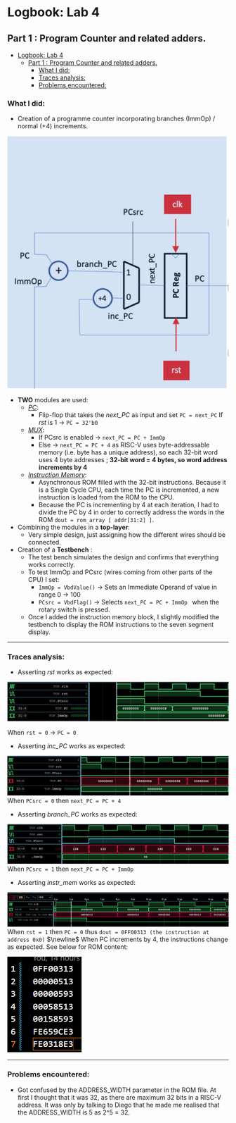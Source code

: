 # Logbook: Lab 4
## Part 1 : Program Counter and related adders.

- [Logbook: Lab 4](#logbook-lab-4)
  - [Part 1 : Program Counter and related adders.](#part-1--program-counter-and-related-adders)
    - [What I did:](#what-i-did)
    - [Traces analysis:](#traces-analysis)
    - [Problems encountered:](#problems-encountered)

### What I did: 
* Creation of a programme counter incorporating branches (ImmOp) / normal (+4) increments. 

![schematic](./images/PC_image.png)

* **TWO** modules are used: 
  *  <ins>*PC*</ins>: 
     * Flip-flop that takes the *next_PC* as input and set ` PC = next_PC ` If *rst* is 1 &rarr; ` PC = 32'b0 `
  * <ins>*MUX*</ins>:
    * If PCsrc is enabled &rarr; `next_PC = PC + ImmOp `
    * Else &rarr; ` next_PC = PC + 4 ` as RISC-V uses byte-addressable memory (i.e. byte has a unique address), so each 32-bit word uses 4 byte addresses ; **32-bit word = 4 bytes, so word address increments by 4**
  * <ins>*Instruction Memory*</ins>:
    * Asynchronous ROM filled with the 32-bit instructions. Because it is a Single Cycle CPU, each time the PC is incremented, a new instruction is loaded from the ROM to the CPU. 
    * Because the PC is incrementing by 4 at each iteration, I had to divide the PC by 4 in order to correctly address the words in the ROM `dout = rom_array [ addr[31:2] ]`. 
* Combining the modules in a **top-layer**: 
  * Very simple design, just assigning how the different wires should be connected. 
* Creation of a **Testbench** : 
  * The test bench simulates the design and confirms that everything works correctly. 
  * To test ImmOp and PCsrc (wires coming from other parts of the CPU) I set: 
    * `ImmOp = VbdValue()` &rarr; Sets an Immediate Operand of value in range 0 &rarr; 100
    * `PCsrc = VbdFlag()` &rarr; Selects `next_PC = PC + ImmOp ` when the rotary switch is pressed. 
  * Once I added the instruction memory block, I slightly modified the testbench to display the ROM instructions to the seven segment display. 

---

### Traces analysis:

- Asserting *rst* works as expected: 

![schematic](./images/assert_rst%20PC.png)


When `rst = 0` &rarr; `PC = 0`

- Asserting *inc_PC* works as expected: 

![schematic](./images/pc_inc%20assert.png)
When `PCsrc = 0` then `next_PC = PC + 4` 

- Asserting *branch_PC* works as expected: 
  
![schematic](./images/branch_PC%20assert.png)
When `PCsrc = 1` then `next_PC = PC + ImmOp`

- Asserting *instr_mem* works as expected: 


![schematic](./images/instr_mem%20ROM.png)
When `rst = 1` then `PC = 0` thus `dout = 0FF00313 (the instruction at address 0x0)` 
$\newline$
When PC increments by 4, the instructions change as expected. See below for ROM content: 

![schematic](./images/rom%20mem%20.png)



---
### Problems encountered:

- Got confused by the ADDRESS_WIDTH parameter in the ROM file. At first I thought that it was 32, as there are maximum 32 bits in a RISC-V address. It was only by talking to Diego that he made me realised that the ADDRESS_WIDTH is 5 as 2^5 = 32. 